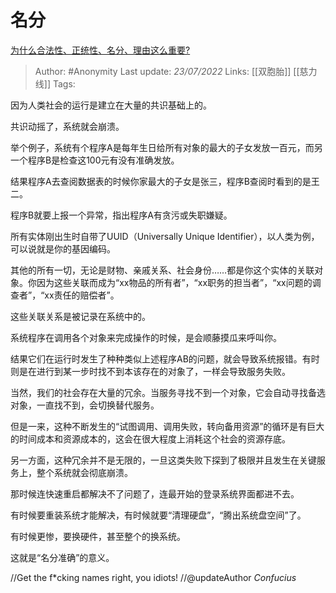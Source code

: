 # 名分
[为什么合法性、正统性、名分、理由这么重要?](https://www.zhihu.com/question/401452993/answer/2581799286)

> Author: #Anonymity
> Last update: *23/07/2022*
> Links: [[双胞胎]] [[慈力线]]
> Tags:

因为人类社会的运行是建立在大量的共识基础上的。

共识动摇了，系统就会崩溃。

举个例子，系统有个程序A是每年生日给所有对象的最大的子女发放一百元，而另一个程序B是检查这100元有没有准确发放。

结果程序A去查阅数据表的时候你家最大的子女是张三，程序B查阅时看到的是王二。

程序B就要上报一个异常，指出程序A有贪污或失职嫌疑。

所有实体刚出生时自带了UUID（Universally Unique Identifier），以人类为例，可以说就是你的基因编码。

其他的所有一切，无论是财物、亲戚关系、社会身份……都是你这个实体的关联对象。你因为这些关联而成为“xx物品的所有者”，“xx职务的担当者”，“xx问题的调查者”，“xx责任的赔偿者”。

这些关联关系是被记录在系统中的。

系统程序在调用各个对象来完成操作的时候，是会顺藤摸瓜来呼叫你。

结果它们在运行时发生了种种类似上述程序AB的问题，就会导致系统报错。有时则是在进行到某一步时找不到本该存在的对象了，一样会导致服务失败。

当然，我们的社会存在大量的冗余。当服务寻找不到一个对象，它会自动寻找备选对象，一直找不到，会切换替代服务。

但是一来，这种不断发生的“试图调用、调用失败，转向备用资源”的循环是有巨大的时间成本和资源成本的，这会在很大程度上消耗这个社会的资源存底。

另一方面，这种冗余并不是无限的，一旦这类失败下探到了极限并且发生在关键服务上，整个系统就会彻底崩溃。

那时候连快速重启都解决不了问题了，连最开始的登录系统界面都进不去。

有时候要重装系统才能解决，有时候就要“清理硬盘”，“腾出系统盘空间”了。

有时候更惨，要换硬件，甚至整个的换系统。

这就是“名分准确”的意义。

//Get the f*cking names right, you idiots!
//@updateAuthor $Confucius$

